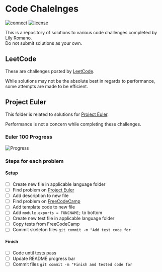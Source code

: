 # Code Chalelnges

[![connect](https://img.shields.io/static/v1?label=Contact&message=Lily&color=32698E)](https://github.com/Lilyheart)
[![license](https://img.shields.io/github/license/Lilyheart/projecteuler.svg?maxAge=2592000)](https://github.com/Lilyheart/projecteuler/blob/gh-pages/LICENSE)

This is a repository of solutions to various code challenges completed by Lily Romano.  
Do not submit solutions as your own.

## LeetCode

These are challenges posted by [LeetCode](https://leetcode.com/explore/).

While solutions may not be the absolute best in regards to performance, some attempts are made to be efficient.

## Project Euler

This folder is related to solutions for [Project Euler](https://projecteuler.net/about).

Performance is not a concern while completing these challenges.

### Euler 100 Progress

![Progress](https://progress-bar.dev/23/?scale=100&width=200&color=32698E)  

### Steps for each problem

#### Setup

- [ ] Create new file in applicable language folder
- [ ] Find problem on [Project Euler](https://projecteuler.net/archives)
- [ ] Add description to new file
- [ ] Find problem on [FreeCodeCamp](https://www.freecodecamp.org/learn/coding-interview-prep#project-euler])
- [ ] Add template code to new file
- [ ] Add `module.exports = FUNCNAME;` to bottom
- [ ] Create new test file in applicable language folder
- [ ] Copy tests from FreeCodeCamp
- [ ] Commit skeleton files `git commit -m "Add test code for `

#### Finish

- [ ] Code until tests pass
- [ ] Update README progress bar
- [ ] Commit files `git commit -m "Finish and tested code for `

